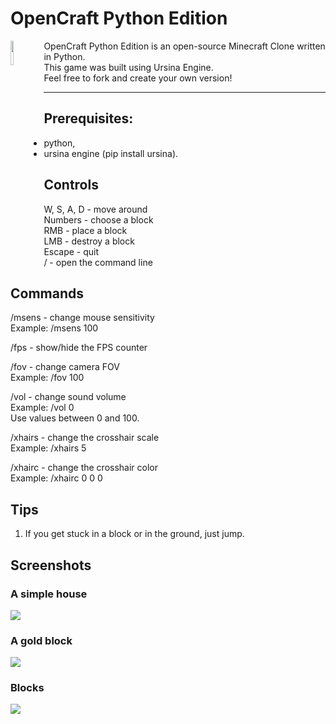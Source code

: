 # OpenCraft Python Edition
<img src="https://github.com/jakub-swiniarski/opencraft-python-edition/assets/77209709/48baf99f-f805-49ff-a4a8-55db4dd8273a" align="left" width="10%" height="10%"> 
OpenCraft Python Edition is an open-source Minecraft Clone written in Python. <br>
This game was built using Ursina Engine. <br>
Feel free to fork and create your own version! <br>

---

## Prerequisites:
- python,
- ursina engine (pip install ursina).

## Controls
W, S, A, D - move around <br/>
Numbers - choose a block <br/>
RMB - place a block <br/>
LMB - destroy a block <br/>
Escape - quit <br/>
/ - open the command line<br/>

## Commands
/msens - change mouse sensitivity<br/>
Example: /msens 100<br/>

/fps - show/hide the FPS counter<br/>

/fov - change camera FOV<br/>
Example: /fov 100<br/>

/vol - change sound volume<br/>
Example: /vol 0<br/>
Use values between 0 and 100.<br/>

/xhairs - change the crosshair scale<br/>
Example: /xhairs 5<br/>

/xhairc - change the crosshair color<br/>
Example: /xhairc 0 0 0<br/>

## Tips
1. If you get stuck in a block or in the ground, just jump.<br/>

## Screenshots
### A simple house
<img src=https://github.com/jakub-swiniarski/opencraft-python-edition/assets/77209709/9830a287-fa28-433b-9337-35c8ecb68db7><br/>
### A gold block
<img src=https://github.com/jakub-swiniarski/opencraft-python-edition/assets/77209709/1d12b02f-9d46-405e-bb7a-a6fcee6f3ba8><br/>
### Blocks
<img src=https://github.com/jakub-swiniarski/opencraft-python-edition/assets/77209709/d54e8dd3-6376-4290-9bc5-7687cf451276><br/>
